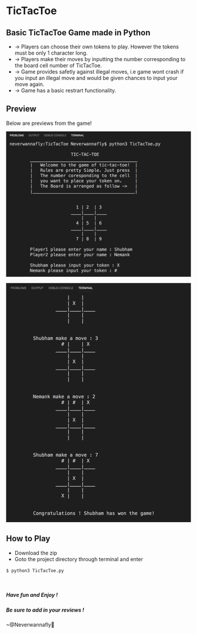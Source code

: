 # TicTacToe

## Basic TicTacToe Game made in Python
<ul>
<li>-> Players can choose their own tokens to play. However the tokens must be only 1 character long.</li>
<li>-> Players make their moves by inputting the number corresponding to the board cell number of TicTacToe.</li>
<li>-> Game provides safetly against illegal moves, i.e game wont crash if you input an illegal move and would be given chances to input your move again.</li>
<li>-> Game has a basic restrart functionality.</li>
</ul>

## Preview
Below are previews from the game!
<p>
    <img src="imgs/intro.png"></img>
</p>
<p>
    <img src="imgs/game.png"></img>
</p>

## How to Play
<ul>
<li>Download the zip
<li>Goto the project directory through terminal and enter
</ul>

```
$ python3 TicTacToe.py
```
<br>

##### Have fun and Enjoy !
##### Be sure to add in your reviews !

~@Neverwannafly